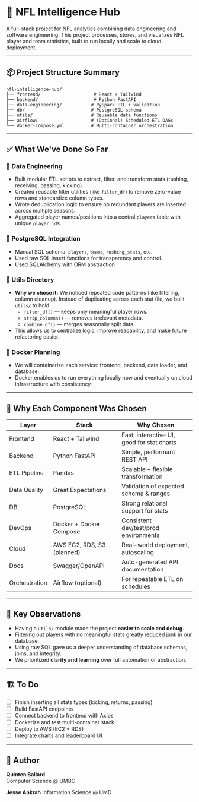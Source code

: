 
# 🏈 NFL Intelligence Hub

A full-stack project for NFL analytics combining data engineering and software engineering.
This project processes, stores, and visualizes NFL player and team statistics, built to run locally and scale to cloud deployment.

---

## 📦 Project Structure Summary

```
nfl-intelligence-hub/
├── frontend/                    # React + Tailwind
├── backend/                     # Python FastAPI
├── data-engineering/           # PySpark ETL + validation
├── db/                         # PostgreSQL schema
├── utils/                      # Reusable data functions
├── airflow/                    # (Optional) Scheduled ETL DAGs
└── docker-compose.yml          # Multi-container orchestration
```

---

## ✅ What We've Done So Far

### 🔹 Data Engineering

- Built modular ETL scripts to extract, filter, and transform stats (rushing, receiving, passing, kicking).
- Created reusable filter utilities (like `filter_df`) to remove zero-value rows and standardize column types.
- Wrote deduplication logic to ensure no redundant players are inserted across multiple seasons.
- Aggregated player names/positions into a central `players` table with unique `player_id`s.

### 🔹 PostgreSQL Integration

- Manual SQL schema: `players`, `teams`, `rushing_stats`, etc.
- Used raw SQL insert functions for transparency and control.
- Used SQLAlchemy with ORM abstraction

### 🔹 Utils Directory

- **Why we chose it:** We noticed repeated code patterns (like filtering, column cleanup). Instead of duplicating across each stat file, we built `utils/` to hold:
  - `filter_df()` — keeps only meaningful player rows.
  - `strip_columns()` — removes irrelevant metadata.
  - `combine_df()` — merges seasonally split data.
- This allows us to centralize logic, improve readability, and make future refactoring easier.

### 🔹 Docker Planning

- We will containerize each service: frontend, backend, data loader, and database.
- Docker enables us to run everything locally now and eventually on cloud infrastructure with consistency.

---

## 🧱 Why Each Component Was Chosen

| Layer         | Stack                           | Why Chosen |
|---------------|---------------------------------|------------|
| Frontend      | React + Tailwind                | Fast, interactive UI, good for stat charts |
| Backend       | Python FastAPI                  | Simple, performant REST API |
| ETL Pipeline  | Pandas                          | Scalable + flexible transformation |
| Data Quality  | Great Expectations              | Validation of expected schema & ranges |
| DB            | PostgreSQL                      | Strong relational support for stats |
| DevOps        | Docker + Docker Compose         | Consistent dev/test/prod environments |
| Cloud         | AWS EC2, RDS, S3 (planned)      | Real-world deployment, autoscaling |
| Docs          | Swagger/OpenAPI                 | Auto-generated API documentation |
| Orchestration | Airflow (optional)              | For repeatable ETL on schedules |

---

## 🧠 Key Observations

- Having a `utils/` module made the project **easier to scale and debug**.
- Filtering out players with no meaningful stats greatly reduced junk in our database.
- Using raw SQL gave us a deeper understanding of database schemas, joins, and integrity.
- We prioritized **clarity and learning** over full automation or abstraction.

---

## 🏗️ To Do

- [ ] Finish inserting all stats types (kicking, returns, passing)
- [ ] Build FastAPI endpoints
- [ ] Connect backend to frontend with Axios
- [ ] Dockerize and test multi-container stack
- [ ] Deploy to AWS (EC2 + RDS)
- [ ] Integrate charts and leaderboard UI

---

## 👤 Author

**Quinten Ballard**  
Computer Science @ UMBC  

**Jesse Ankrah**
Information Science @ UMD


